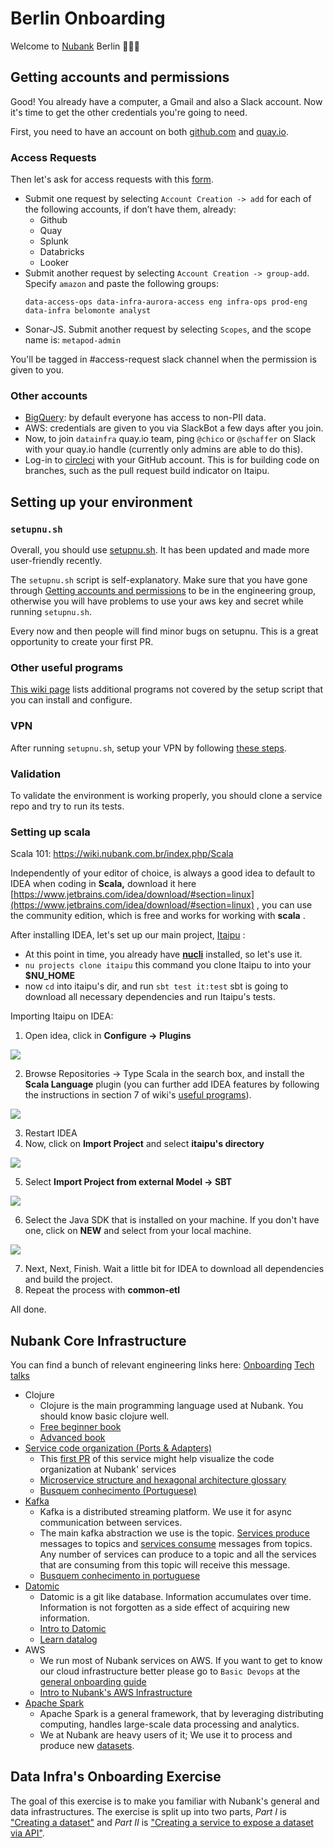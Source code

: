# Berlin Onboarding

Welcome to [Nubank](https://nubank.com.br/) Berlin :tada:🇩🇪

## Getting accounts and permissions

Good! You already have a computer, a Gmail and also a Slack account. Now it's time to get the other credentials you're going to need.

First, you need to have an account on both [github.com](http://github.com) and [quay.io](http://quay.io).

### Access Requests

Then let's ask for access requests with this
[form](https://forms.gle/DkwiWfWoZXHXHAFQA).

* Submit one request by selecting `Account Creation -> add` for each of the
  following accounts, if don’t have them, already:
  * Github
  * Quay
  * Splunk
  * Databricks
  * Looker
* Submit another request by selecting `Account Creation -> group-add`.
  Specify `amazon` and paste the following groups:
  ```
  data-access-ops data-infra-aurora-access eng infra-ops prod-eng data-infra belomonte analyst
  ```
* Sonar-JS. Submit another request by selecting `Scopes`, and the
  scope name is: `metapod-admin`

You'll be tagged in #access-request slack channel when the permission
is given to you.

### Other accounts

* [BigQuery](https://wiki.nubank.com.br/index.php/BigQuery): by default everyone has access to non-PII data.
* AWS: credentials are given to you via SlackBot a few days after you join.
* Now, to join `datainfra` quay.io team, ping `@chico` or `@schaffer`
  on Slack with your quay.io handle (currently only admins are able to
  do this).
* Log-in to [circleci](https://circleci.com) with your GitHub account.
  This is for building code on branches, such as the pull request
  build indicator on Itaipu.

## Setting up your environment

### `setupnu.sh`

Overall, you should use [setupnu.sh](https://github.com/nubank/nudev#setting-up-a-new-development-machine). It has been updated and made more user-friendly recently.

The `setupnu.sh` script is self-explanatory. Make sure that you have gone through [Getting accounts and permissions](#getting-accounts-and-permissions) to be in the engineering group, otherwise you will have problems to use your aws key and secret while running `setupnu.sh`.

Every now and then people will find minor bugs on setupnu. This is a great opportunity to create your first PR.

### Other useful programs

[This wiki page](https://wiki.nubank.com.br/index.php/Programas_%C3%BAteis) lists
additional programs not covered by the setup script that you can
install and configure.

### VPN

After running `setupnu.sh`, setup your VPN by following [these steps](https://nubank.slack.com/archives/C024U9800/p1545380162000900).

### Validation
To validate the environment is working properly, you should clone a service repo and try to run its tests.

### Setting up scala

Scala 101: https://wiki.nubank.com.br/index.php/Scala

Independently of your editor of choice, is always a good idea to default to IDEA when coding in **Scala,** download it here [https://www.jetbrains.com/idea/download/#section=linux](https://www.jetbrains.com/idea/download/#section=linux) , you can use the community edition, which is free and works for working with **scala** .

After installing IDEA, let's set up our main project, [Itaipu](https://github.com/nubank/itaipu/) :

- At this point in time, you already have **[nucli](https://github.com/nubank/nucli/)** installed, so let's use it.
- `nu projects clone itaipu` this command you clone Itaipu to into your **$NU_HOME**
- now `cd` into itaipu's dir, and run `sbt test it:test` sbt is going to download all necessary dependencies and run Itaipu's tests.

Importing Itaipu on IDEA:

1. Open idea, click in **Configure -> Plugins**

  ![](https://static.notion-static.com/d90d9310dc1642249a992163f8d72c81/Screenshot_2017-12-01_11-58-00.png)

2. Browse Repositories -> Type Scala in the search box, and install the **Scala Language** plugin (you can further add IDEA features by following the instructions in section 7 of wiki's [useful programs](https://wiki.nubank.com.br/index.php/Programas_%C3%BAteis)).

  ![](https://static.notion-static.com/6224eb2fb911420bbafca0019e283e0a/Screenshot_2017-12-01_12-00-42.png)

3. Restart IDEA
4. Now, click on **Import Project** and select **itaipu's directory**

  ![](https://static.notion-static.com/83b9fb8bf0384dafb15400821f4af401/Screenshot_2017-12-01_12-01-54.png)

5. Select **Import Project from external Model -> SBT**

  ![](https://static.notion-static.com/c5d12ddcbd2f45c1a76f6a6515fe6526/Screenshot_2017-12-01_13-53-31.png)

6. Select the Java SDK that is installed on your machine. If you don't have one, click on **NEW** and select from your local machine.

  ![](https://static.notion-static.com/7a4b466d0c1a4ce1be1bf78122f7abc0/Screenshot_2017-12-01_13-56-33.png)

7. Next, Next, Finish. Wait a little bit for IDEA to download all dependencies and build the project.
8. Repeat the process with **common-etl**

All done.

## Nubank Core Infrastructure

You can find a bunch of relevant engineering links here:  [Onboarding](https://wiki.nubank.com.br/index.php/Engineering_Chapter/Onboarding)
[Tech talks](https://wiki.nubank.com.br/index.php/Busquem_Conhecimento3)
- Clojure
  - Clojure is the main programming language used at Nubank. You should know basic clojure well.
  - [Free beginner book](https://www.braveclojure.com/clojure-for-the-brave-and-true/)
  - [Advanced book](https://pragprog.com/book/vmclojeco/clojure-applied)
- [Service code organization (Ports & Adapters)][hexagonal-architecture-article]
  - This [first PR](https://github.com/nubank/savings-accounts/pull/1/files?diff=unified) of this service might help visualize the code organization at Nubank' services
  - [Microservice structure and hexagonal architecture glossary][code-organization-glossary]
  - [Busquem conhecimento (Portuguese)](https://wiki.nubank.cofeedbacksm.br/index.php/Busquem_Conhecimento#Ports_.26_Adapters)
- [Kafka](http://kafka.apache.org/intro)
  - Kafka is a distributed streaming platform. We use it for async communication between services.
  - The main kafka abstraction we use is the topic. [Services produce](https://github.com/nubank/bleach/blob/master/src/bleach/diplomat/producer.clj) messages to topics and [services consume](https://github.com/nubank/bleach/blob/master/src/bleach/diplomat/consumer.clj) messages from topics. Any number of services can produce to a topic and all the services that are consuming from this topic will receive this message.
  - [Busquem conhecimento in portuguese](https://wiki.nubank.com.br/index.php/Busquem_Conhecimento#Kafka)
- [Datomic](http://docs.datomic.com/tutorial.html)
  - Datomic is a git like database. Information accumulates over time. Information is not forgotten as a side effect of acquiring new information.
  - [Intro to Datomic](https://www.youtube.com/watch?v=RKcqYZZ9RDY)
  - [Learn datalog](http://www.learndatalogtoday.org/)
- AWS
  - We run most of Nubank services on AWS. If you want to get to know our cloud infrastructure better please go to `Basic Devops` at the [general onboarding guide](https://docs.google.com/a/nubank.com.br/document/d/1x6soXtlFli-I6zaGyUI-oG3k87ASaICoqr698NhFwwQ/edit?usp=sharing)
  - [Intro to Nubank's AWS Infrastructure](https://wiki.nubank.com.br/index.php/Busquem_Conhecimento#Intro_to_Nubank.27s_AWS_Infrastructure)
- [Apache Spark](https://spark.apache.org/)
  - Apache Spark is a general framework, that by leveraging distributing computing, handles large-scale data processing and analytics.
  - We at Nubank are heavy users of it; We use it to process and produce new [datasets](https://github.com/nubank/data-platform-docs/blob/master/glossary.md#dataset).

## Data Infra's Onboarding Exercise

The goal of this exercise is to make you familiar with Nubank's general and data infrastructures. The exercise is split up into two parts, _Part I_ is ["Creating a dataset"](dataset-exercise.md) and _Part II_ is ["Creating a service to expose a dataset via API"](service-exercise.md).

[hexagonal-architecture-article]: https://alistair.cockburn.us/hexagonal-architecture/
[code-organization-glossary]: https://github.com/nubank/playbooks/blob/502cd385d5c30f13405f9b481d0557d793c61279/docs/code-organization.md#hexagonal-architecture
